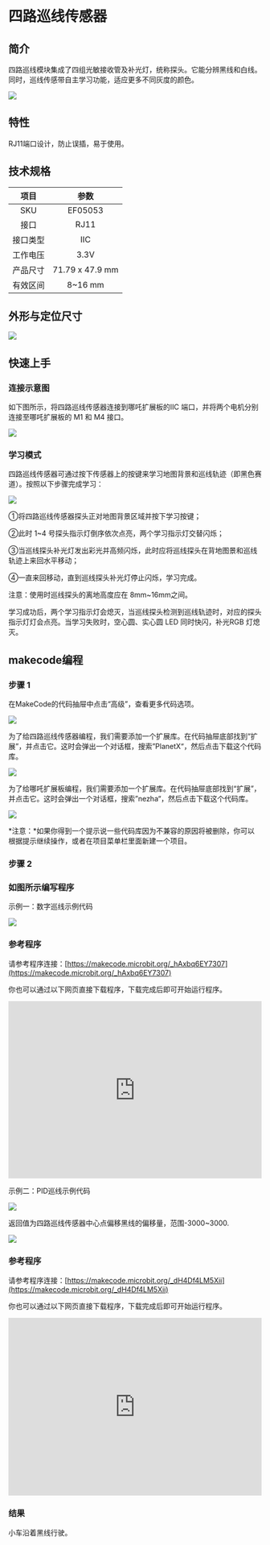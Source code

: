 # 四路巡线传感器

## 简介

四路巡线模块集成了四组光敏接收管及补光灯，统称探头。它能分辨黑线和白线。同时，巡线传感带自主学习功能，适应更多不同灰度的颜色。

![](./images/05053_01.png)

## 特性

RJ11端口设计，防止误插，易于使用。

## 技术规格


项目 | 参数 
:-: | :-: 
SKU|EF05053
接口|RJ11
接口类型|IIC
工作电压|3.3V
产品尺寸|71.79 x 47.9 mm
有效区间|8~16 mm




## 外形与定位尺寸


![](./images/05053_02.png)


## 快速上手

### 连接示意图

如下图所示，将四路巡线传感器连接到哪吒扩展板的IIC 端口，并将两个电机分别连接至哪吒扩展板的 M1 和 M4 接口。

![](./images/05053_03.png)

### 学习模式

四路巡线传感器可通过按下传感器上的按键来学习地图背景和巡线轨迹（即黑色赛道）。按照以下步骤完成学习：

![](./images/05053_04.png)

①将四路巡线传感器探头正对地图背景区域并按下学习按键；

②此时 1~4 号探头指示灯倒序依次点亮，两个学习指示灯交替闪烁；

③当巡线探头补光灯发出彩光并高频闪烁，此时应将巡线探头在背地图景和巡线轨迹上来回水平移动；

④一直来回移动，直到巡线探头补光灯停止闪烁，学习完成。

注意：使用时巡线探头的离地高度应在 8mm~16mm之间。

学习成功后，两个学习指示灯会熄灭，当巡线探头检测到巡线轨迹时，对应的探头指示灯灯会点亮。当学习失败时，空心圆、实心圆 LED 同时快闪，补光RGB 灯熄灭。

## makecode编程


### 步骤 1
在MakeCode的代码抽屉中点击“高级”，查看更多代码选项。

![](./images/05001_04.png)

为了给四路巡线传感器编程，我们需要添加一个扩展库。在代码抽屉底部找到“扩展”，并点击它。这时会弹出一个对话框，搜索”PlanetX“，然后点击下载这个代码库。

![](./images/05001_05.png)

为了给哪吒扩展板编程，我们需要添加一个扩展库。在代码抽屉底部找到“扩展”，并点击它。这时会弹出一个对话框，搜索”nezha“，然后点击下载这个代码库。

![](./images/05053_05.png)

*注意：*如果你得到一个提示说一些代码库因为不兼容的原因将被删除，你可以根据提示继续操作，或者在项目菜单栏里面新建一个项目。
### 步骤 2
### 如图所示编写程序
示例一：数字巡线示例代码

![](./images/05053_06.png)


### 参考程序
请参考程序连接：[https://makecode.microbit.org/_hAxbq6EY7307](https://makecode.microbit.org/_hAxbq6EY7307)

你也可以通过以下网页直接下载程序，下载完成后即可开始运行程序。

<div style="position:relative;height:0;padding-bottom:70%;overflow:hidden;"><iframe style="position:absolute;top:0;left:0;width:100%;height:100%;" src="https://makecode.microbit.org/#pub:_hAxbq6EY7307" frameborder="0" sandbox="allow-popups allow-forms allow-scripts allow-same-origin"></iframe></div>  


示例二：PID巡线示例代码

![](./images/05053_08.png)

返回值为四路巡线传感器中心点偏移黑线的偏移量，范围-3000~3000.

![](./images/05053_07.png)


### 参考程序
请参考程序连接：[https://makecode.microbit.org/_dH4Df4LM5Xii](https://makecode.microbit.org/_dH4Df4LM5Xii)

你也可以通过以下网页直接下载程序，下载完成后即可开始运行程序。

<div style="position:relative;height:0;padding-bottom:70%;overflow:hidden;"><iframe style="position:absolute;top:0;left:0;width:100%;height:100%;" src="https://makecode.microbit.org/#pub:_dH4Df4LM5Xii" frameborder="0" sandbox="allow-popups allow-forms allow-scripts allow-same-origin"></iframe></div>  


### 结果
小车沿着黑线行驶。

